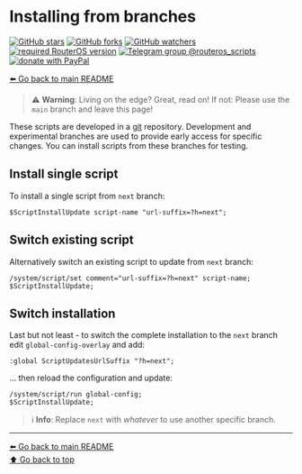 Installing from branches
========================

[![GitHub stars](https://img.shields.io/github/stars/eworm-de/routeros-scripts?logo=GitHub&style=flat&color=red)](https://github.com/eworm-de/routeros-scripts/stargazers)
[![GitHub forks](https://img.shields.io/github/forks/eworm-de/routeros-scripts?logo=GitHub&style=flat&color=green)](https://github.com/eworm-de/routeros-scripts/network)
[![GitHub watchers](https://img.shields.io/github/watchers/eworm-de/routeros-scripts?logo=GitHub&style=flat&color=blue)](https://github.com/eworm-de/routeros-scripts/watchers)
[![required RouterOS version](https://img.shields.io/badge/RouterOS-7.13-yellow?style=flat)](https://mikrotik.com/download/changelogs/)
[![Telegram group @routeros_scripts](https://img.shields.io/badge/Telegram-%40routeros__scripts-%2326A5E4?logo=telegram&style=flat)](https://t.me/routeros_scripts)
[![donate with PayPal](https://img.shields.io/badge/Like_it%3F-Donate!-orange?logo=githubsponsors&logoColor=orange&style=flat)](https://www.paypal.com/cgi-bin/webscr?cmd=_s-xclick&hosted_button_id=A4ZXBD6YS2W8J)

[⬅️ Go back to main README](README.md)

> ⚠️ **Warning**: Living on the edge? Great, read on!
> If not: Please use the `main` branch and leave this page!

These scripts are developed in a [git](https://git-scm.com/) repository.
Development and experimental branches are used to provide early access
for specific changes. You can install scripts from these branches
for testing.

## Install single script

To install a single script from `next` branch:

    $ScriptInstallUpdate script-name "url-suffix=?h=next";

## Switch existing script

Alternatively switch an existing script to update from `next` branch:

    /system/script/set comment="url-suffix=?h=next" script-name;
    $ScriptInstallUpdate;

## Switch installation

Last but not least - to switch the complete installation to the `next`
branch edit `global-config-overlay` and add:

    :global ScriptUpdatesUrlSuffix "?h=next";

... then reload the configuration and update:

    /system/script/run global-config;
    $ScriptInstallUpdate;

> ℹ️ **Info**: Replace `next` with *whatever* to use another specific branch.

---
[⬅️ Go back to main README](README.md)  
[⬆️ Go back to top](#top)
